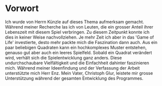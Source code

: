 # Vorwort

Ich wurde von Herrn Künzle auf dieses Thema aufmerksam gemacht. Während meiner Recherche las ich von Leuten, die ein grosser Anteil ihrer Lebenszeit mit diesem Spiel verbringen. Zu diesem Zeitpunkt konnte ich dies in keiner Weise nachvollziehen. Je mehr Zeit ich aber in das 'Game of Life' investierte, desto mehr packte mich die Faszination dann auch. Aus ein paar beliebigen Quadraten kann ein hochkomplexes Muster entstehen, genauso gut aber auch ein leeres Spielfeld. Sobald ein Quadrat verändert wird, verhält sich die Spielentwicklung ganz anders. Diese undurchschaubare Vielfältigkeit und die Einfachheit dahinter faszinieren mich. Während meiner Ideenfindung und der Verfassung der Arbeit unterstützte mich Herr Enz. Mein Vater, Christoph Glur, leistete mir grosse Unterstützung während der gesamten Entwicklung des Programmes. 